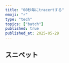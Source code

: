 ```yaml
---
title: "60秒毎にtracertする"
emoji: "⚡"
type: "tech"
topics: ["batch"]
published: true
published_at: 2025-05-29
---
```


## スニペット

```batch
```
